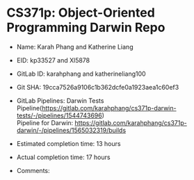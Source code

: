 # CS371p: Object-Oriented Programming Darwin Repo

* Name: Karah Phang and Katherine Liang

* EID: kp33527 and Xl5878

* GitLab ID: karahphang and katherineliang100

* Git SHA: 19cca7526a9106c1b362dcfe0a1923aea1c60ef3

* GitLab Pipelines: Darwin Tests Pipeline(https://gitlab.com/karahphang/cs371p-darwin-tests/-/pipelines/1544743696)  
                    Pipeline for Darwin: https://gitlab.com/karahphang/cs371p-darwin/-/pipelines/1565032319/builds

* Estimated completion time: 13 hours

* Actual completion time: 17 hours

* Comments: 
